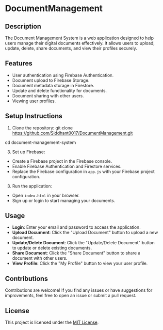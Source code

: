 # DocumentManagement


## Description
The Document Management System is a web application designed to help users manage their digital documents effectively. It allows users to upload, update, delete, share documents, and view their profiles securely.

## Features
- User authentication using Firebase Authentication.
- Document upload to Firebase Storage.
- Document metadata storage in Firestore.
- Update and delete functionality for documents.
- Document sharing with other users.
- Viewing user profiles.

## Setup Instructions
1. Clone the repository:
git clone https://github.com/Siddhant0017/DocumentManagement.git

cd document-management-system

3. Set up Firebase:
- Create a Firebase project in the Firebase console.
- Enable Firebase Authentication and Firestore services.
- Replace the Firebase configuration in `app.js` with your Firebase project configuration.

3. Run the application:
- Open `index.html` in your browser.
- Sign up or login to start managing your documents.

## Usage
- **Login**: Enter your email and password to access the application.
- **Upload Document**: Click the "Upload Document" button to upload a new document.
- **Update/Delete Document**: Click the "Update/Delete Document" button to update or delete existing documents.
- **Share Document**: Click the "Share Document" button to share a document with other users.
- **View Profile**: Click the "My Profile" button to view your user profile.

## Contributions
Contributions are welcome! If you find any issues or have suggestions for improvements, feel free to open an issue or submit a pull request.

## License
This project is licensed under the [MIT License](LICENSE).

